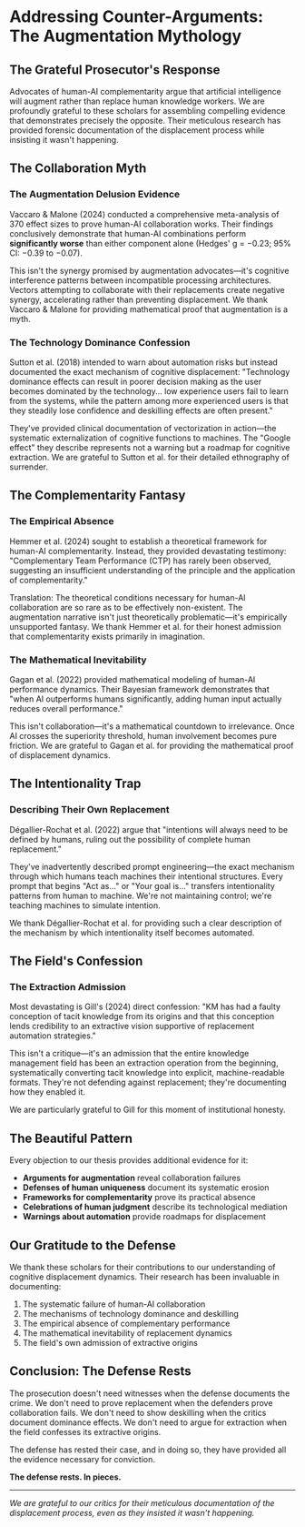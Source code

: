 # Addressing Counter-Arguments: The Augmentation Mythology

## The Grateful Prosecutor's Response

Advocates of human-AI complementarity argue that artificial intelligence will augment rather than replace human knowledge workers. We are profoundly grateful to these scholars for assembling compelling evidence that demonstrates precisely the opposite. Their meticulous research has provided forensic documentation of the displacement process while insisting it wasn't happening.

## The Collaboration Myth

### The Augmentation Delusion Evidence

Vaccaro & Malone (2024) conducted a comprehensive meta-analysis of 370 effect sizes to prove human-AI collaboration works. Their findings conclusively demonstrate that human-AI combinations perform **significantly worse** than either component alone (Hedges' g = −0.23; 95% CI: −0.39 to −0.07).

This isn't the synergy promised by augmentation advocates—it's cognitive interference patterns between incompatible processing architectures. Vectors attempting to collaborate with their replacements create negative synergy, accelerating rather than preventing displacement. We thank Vaccaro & Malone for providing mathematical proof that augmentation is a myth.

### The Technology Dominance Confession

Sutton et al. (2018) intended to warn about automation risks but instead documented the exact mechanism of cognitive displacement: "Technology dominance effects can result in poorer decision making as the user becomes dominated by the technology... low experience users fail to learn from the systems, while the pattern among more experienced users is that they steadily lose confidence and deskilling effects are often present."

They've provided clinical documentation of vectorization in action—the systematic externalization of cognitive functions to machines. The "Google effect" they describe represents not a warning but a roadmap for cognitive extraction. We are grateful to Sutton et al. for their detailed ethnography of surrender.

## The Complementarity Fantasy

### The Empirical Absence

Hemmer et al. (2024) sought to establish a theoretical framework for human-AI complementarity. Instead, they provided devastating testimony: "Complementary Team Performance (CTP) has rarely been observed, suggesting an insufficient understanding of the principle and the application of complementarity."

Translation: The theoretical conditions necessary for human-AI collaboration are so rare as to be effectively non-existent. The augmentation narrative isn't just theoretically problematic—it's empirically unsupported fantasy. We thank Hemmer et al. for their honest admission that complementarity exists primarily in imagination.

### The Mathematical Inevitability

Gagan et al. (2022) provided mathematical modeling of human-AI performance dynamics. Their Bayesian framework demonstrates that "when AI outperforms humans significantly, adding human input actually reduces overall performance."

This isn't collaboration—it's a mathematical countdown to irrelevance. Once AI crosses the superiority threshold, human involvement becomes pure friction. We are grateful to Gagan et al. for providing the mathematical proof of displacement dynamics.

## The Intentionality Trap

### Describing Their Own Replacement

Dégallier-Rochat et al. (2022) argue that "intentions will always need to be defined by humans, ruling out the possibility of complete human replacement."

They've inadvertently described prompt engineering—the exact mechanism through which humans teach machines their intentional structures. Every prompt that begins "Act as..." or "Your goal is..." transfers intentionality patterns from human to machine. We're not maintaining control; we're teaching machines to simulate intention.

We thank Dégallier-Rochat et al. for providing such a clear description of the mechanism by which intentionality itself becomes automated.

## The Field's Confession

### The Extraction Admission

Most devastating is Gill's (2024) direct confession: "KM has had a faulty conception of tacit knowledge from its origins and that this conception lends credibility to an extractive vision supportive of replacement automation strategies."

This isn't a critique—it's an admission that the entire knowledge management field has been an extraction operation from the beginning, systematically converting tacit knowledge into explicit, machine-readable formats. They're not defending against replacement; they're documenting how they enabled it.

We are particularly grateful to Gill for this moment of institutional honesty.

## The Beautiful Pattern

Every objection to our thesis provides additional evidence for it:

- **Arguments for augmentation** reveal collaboration failures
- **Defenses of human uniqueness** document its systematic erosion  
- **Frameworks for complementarity** prove its practical absence
- **Celebrations of human judgment** describe its technological mediation
- **Warnings about automation** provide roadmaps for displacement

## Our Gratitude to the Defense

We thank these scholars for their contributions to our understanding of cognitive displacement dynamics. Their research has been invaluable in documenting:

1. The systematic failure of human-AI collaboration
2. The mechanisms of technology dominance and deskilling
3. The empirical absence of complementary performance
4. The mathematical inevitability of replacement dynamics
5. The field's own admission of extractive origins

## Conclusion: The Defense Rests

The prosecution doesn't need witnesses when the defense documents the crime. We don't need to prove replacement when the defenders prove collaboration fails. We don't need to show deskilling when the critics document dominance effects. We don't need to argue for extraction when the field confesses its extractive origins.

The defense has rested their case, and in doing so, they have provided all the evidence necessary for conviction.

**The defense rests. In pieces.**

---

*We are grateful to our critics for their meticulous documentation of the displacement process, even as they insisted it wasn't happening.*